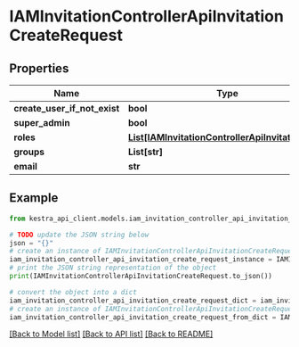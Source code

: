 # IAMInvitationControllerApiInvitationCreateRequest


## Properties

Name | Type | Description | Notes
------------ | ------------- | ------------- | -------------
**create_user_if_not_exist** | **bool** |  | 
**super_admin** | **bool** |  | 
**roles** | [**List[IAMInvitationControllerApiInvitationRole]**](IAMInvitationControllerApiInvitationRole.md) |  | 
**groups** | **List[str]** |  | 
**email** | **str** |  | 

## Example

```python
from kestra_api_client.models.iam_invitation_controller_api_invitation_create_request import IAMInvitationControllerApiInvitationCreateRequest

# TODO update the JSON string below
json = "{}"
# create an instance of IAMInvitationControllerApiInvitationCreateRequest from a JSON string
iam_invitation_controller_api_invitation_create_request_instance = IAMInvitationControllerApiInvitationCreateRequest.from_json(json)
# print the JSON string representation of the object
print(IAMInvitationControllerApiInvitationCreateRequest.to_json())

# convert the object into a dict
iam_invitation_controller_api_invitation_create_request_dict = iam_invitation_controller_api_invitation_create_request_instance.to_dict()
# create an instance of IAMInvitationControllerApiInvitationCreateRequest from a dict
iam_invitation_controller_api_invitation_create_request_from_dict = IAMInvitationControllerApiInvitationCreateRequest.from_dict(iam_invitation_controller_api_invitation_create_request_dict)
```
[[Back to Model list]](../README.md#documentation-for-models) [[Back to API list]](../README.md#documentation-for-api-endpoints) [[Back to README]](../README.md)


